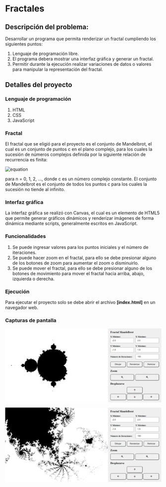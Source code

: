 # Fractales

## Descripción del problema:

Desarrollar un programa que permita renderizar un fractal cumpliendo los siguientes puntos:

1. Lenguaje de programación libre.
2. El programa debera mostrar una interfaz gráfica y generar un fractal.
3. Permitir durante la ejecución realizar variaciones de datos o valores para manipular la representación del fractal.

## Detalles del proyecto

### Lenguaje de programación
1. HTML
2. CSS
3. JavaScript

### Fractal
El fractal que se eligió para el proyecto es el conjunto de Mandelbrot, el cual es un conjunto de puntos c en el plano complejo, para los cuales la sucesión de números complejos definida por la siguiente relación de recurrencia es finita:

![equation](https://latex.codecogs.com/gif.latex?z_{n&plus;1}&space;=&space;z_{n}^{2}&space;&plus;&space;c)

para n = 0, 1, 2, ..., donde c es un número complejo constante. El conjunto de Mandelbrot es el conjunto de todos los puntos c para los cuales la sucesión no tiende al infinito.

### Interfaz gráfica

La interfaz gráfica se realizó con Canvas, el cual es un elemento de HTML5 que permite generar gráficos dinámicos y renderizar imágenes de forma dinámica mediante scripts, generalmente escritos en JavaScript.

### Funcionalidades

1. Se puede ingresar valores para los puntos iniciales y el número de iteraciones.
2. Se puede hacer zoom en el fractal, para ello se debe presionar alguno de los botones de zoom para aumentar el zoom o disminuirlo.
3. Se puede mover el fractal, para ello se debe presionar alguno de los botones de movimiento para mover el fractal hacia arriba, abajo, izquierda o derecha.

### Ejecución

Para ejecutar el proyecto solo se debe abrir el archivo **[index.html]** en un navegador web.

### Capturas de pantalla

![Img1](image-1.png)

![Img2](image-2.png)